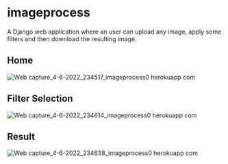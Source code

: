 # imageprocess

A Django web application where an user can upload any image, apply some filters and then download the resulting image.

## Home

![Web capture_4-6-2022_234517_imageprocess0 herokuapp com](https://user-images.githubusercontent.com/76846542/172020402-ead49a5f-65d1-47a6-9eae-0fa8dffeaafa.jpeg)

## Filter Selection

![Web capture_4-6-2022_234614_imageprocess0 herokuapp com](https://user-images.githubusercontent.com/76846542/172020423-2a6c7272-3950-4369-a36d-ffd78644d689.jpeg)

## Result

![Web capture_4-6-2022_234638_imageprocess0 herokuapp com](https://user-images.githubusercontent.com/76846542/172020433-29ad0894-170d-4e89-a681-100b11fe6958.jpeg)
